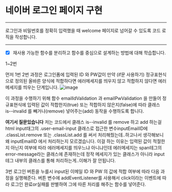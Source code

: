 # 네이버 로그인 페이지 구현

---

로그인과 비밀번호를 정확히 입력했을 때 welcome 페이지로 넘어갈 수 있도록 코드 로직을 작성합니다.


---
- [x] 재사용 가능한 함수를 분리하고 함수를 중심으로 설계하는 방법에 대해 학습합니다.

1~2번

먼저 1번 2번 과정은 로그인폼에 입력된 ID 와 PW값이 
만약 (if문 사용하기) 정규표현식으로 정의된 올바른 양식에 적합하다면 에러메세지를 띄우지 않고 적합하지 않다면 에러메세지를 띄우는 단계입니다.
![image](https://github.com/SEUNGJUNHWANG/js-homework/assets/148776199/07a2f3c8-71c7-4890-9889-0336a175a919)



이 과정을 수행하기 위해 함수 emailIdValidation 과 emailPwValidation 을 만들어 정규표현식에 입력된 값이 적합한지(true) 또는 적합하지 않은지(false)에 따라
클래스 is--invalid 를 빼거나(remove) 넣어주는(add) 동작을 수행하도록 합니다.

**여기서 질문있습니다**
저는 코드에서 클래스 is--invalid 를 remove 하고 add 하는걸 html input태그의 .user-email-input 클래스로 접근한 변수inputEmailID에 .classList.remove 또는 .classList.add 를 써서
처리해줬는데..하고나서 생각해보니 왜 inputEmailID 에서 처리하는지 모르겠습니다.
이걸 하는 이유는 입력된 값이 적절한지 아닌지 여부에 따라 에러메세지를 띄우느냐 아니냐인데 에러메세지는 span테그의 error-message라는 클래스에 존재하는데 정작 메세지가 있는 클래스가 아니라 input테그 내부의 클래스를 통해 처리하는게..이해가 잘 안됩니다.

3번
로그인 버튼을 누를시 input된 이메일 ID 와 PW 의 값에 적합 여부에 따라 다음 과정을 실행해준다.
버튼 변수에 addEventListener를 사용해서 click이라는 이벤트에 따라 로그인 완료or실패를 판별하여 그에 따른 처리를 해주는 함수를 넣어준다.









